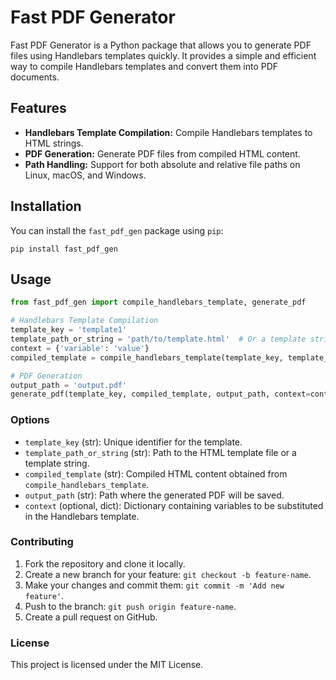 # Fast PDF Generator

Fast PDF Generator is a Python package that allows you to generate PDF files using Handlebars templates quickly. It provides a simple and efficient way to compile Handlebars templates and convert them into PDF documents.

## Features

- **Handlebars Template Compilation:** Compile Handlebars templates to HTML strings.
- **PDF Generation:** Generate PDF files from compiled HTML content.
- **Path Handling:** Support for both absolute and relative file paths on Linux, macOS, and Windows.

## Installation

You can install the `fast_pdf_gen` package using `pip`:

`pip install fast_pdf_gen`



## Usage

```python
from fast_pdf_gen import compile_handlebars_template, generate_pdf

# Handlebars Template Compilation
template_key = 'template1'
template_path_or_string = 'path/to/template.html'  # Or a template string
context = {'variable': 'value'}
compiled_template = compile_handlebars_template(template_key, template_path_or_string, context=context)

# PDF Generation
output_path = 'output.pdf'
generate_pdf(template_key, compiled_template, output_path, context=context)
```

### Options

* `template_key` (str): Unique identifier for the template.
* `template_path_or_string` (str): Path to the HTML template file or a template string.
* `compiled_template` (str): Compiled HTML content obtained from `compile_handlebars_template`.
* `output_path` (str): Path where the generated PDF will be saved.
* `context` (optional, dict): Dictionary containing variables to be substituted in the Handlebars template.

### Contributing

1. Fork the repository and clone it locally.
2. Create a new branch for your feature: `git checkout -b feature-name`.
3. Make your changes and commit them: `git commit -m 'Add new feature'`.
4. Push to the branch: `git push origin feature-name`.
5. Create a pull request on GitHub.

### License

This project is licensed under the MIT License.
